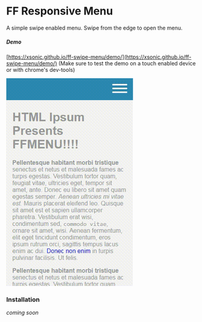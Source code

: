# FF Responsive Menu

A simple swipe enabled menu. Swipe from the edge to open the menu.

##### Demo
[https://xsonic.github.io/ff-swipe-menu/demo/](https://xsonic.github.io/ff-swipe-menu/demo/)
(Make sure to test the demo on a touch enabled device or with chrome's dev-tools)

![demo-gif](./demo/img/demo.gif "Demo")

### Installation

*coming soon*